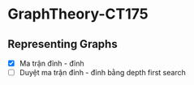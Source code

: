 # GraphTheory-CT175

## Representing Graphs

- [X] Ma trận đỉnh - đỉnh
- [ ] Duyệt ma trận đỉnh - đỉnh bằng depth first search
